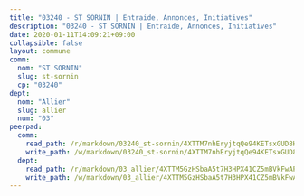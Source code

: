 ```yaml
---
title: "03240 - ST SORNIN | Entraide, Annonces, Initiatives"
description: "03240 - ST SORNIN | Entraide, Annonces, Initiatives"
date: 2020-01-11T14:09:21+09:00
collapsible: false
layout: commune
comm:
  nom: "ST SORNIN"
  slug: st-sornin
  cp: "03240"
dept:
  nom: "Allier"
  slug: allier
  num: "03"
peerpad:
  comm:
    read_path: /r/markdown/03240_st-sornin/4XTTM7nhEryjtqQe94KETsxGUD8HaWbvfNAMb5td2MiiEE3UZ
    write_path: /w/markdown/03240_st-sornin/4XTTM7nhEryjtqQe94KETsxGUD8HaWbvfNAMb5td2MiiEE3UZ-K3TgUt5B2ceL9mnwsyjGqv3Q2s2EEn5k9sAMEecW8H5G2gF4bv7pJQjmvi5nQ639zqnJeZ4t8hhF8KhnXAHKAcWej6tAhP5sKdSokNykL2jhK6xL4D71h85gJLqtw7HYcRzJiJ6Z
  dept:
    read_path: /r/markdown/03_allier/4XTTM5GzHSbaA5t7H3HPX41CZ5mBVkFwAP4hDd5RoBY2JsEAy
    write_path: /w/markdown/03_allier/4XTTM5GzHSbaA5t7H3HPX41CZ5mBVkFwAP4hDd5RoBY2JsEAy-K3TgTfK63S9nh1XDKRdQM5CC7MJ5PWSrKVUCPKbSrFQ3cakeCH8tQGdUR9DTAz4uGC38FSNg947MKdwTpPPt11GSCbnkNPZdBTNtwdL7kw34FMS1ADZJRkGgd1Xx6qPUaEUtuBP3
---
```


